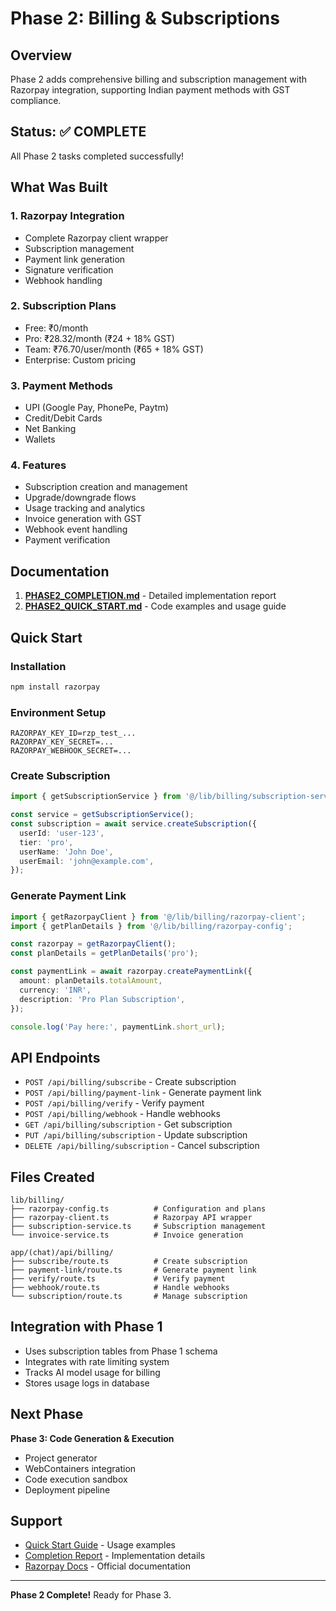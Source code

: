 # Phase 2: Billing & Subscriptions

## Overview
Phase 2 adds comprehensive billing and subscription management with Razorpay integration, supporting Indian payment methods with GST compliance.

## Status: ✅ COMPLETE

All Phase 2 tasks completed successfully!

## What Was Built

### 1. Razorpay Integration
- Complete Razorpay client wrapper
- Subscription management
- Payment link generation
- Signature verification
- Webhook handling

### 2. Subscription Plans
- Free: ₹0/month
- Pro: ₹28.32/month (₹24 + 18% GST)
- Team: ₹76.70/user/month (₹65 + 18% GST)
- Enterprise: Custom pricing

### 3. Payment Methods
- UPI (Google Pay, PhonePe, Paytm)
- Credit/Debit Cards
- Net Banking
- Wallets

### 4. Features
- Subscription creation and management
- Upgrade/downgrade flows
- Usage tracking and analytics
- Invoice generation with GST
- Webhook event handling
- Payment verification

## Documentation

1. **[PHASE2_COMPLETION.md](./PHASE2_COMPLETION.md)** - Detailed implementation report
2. **[PHASE2_QUICK_START.md](./PHASE2_QUICK_START.md)** - Code examples and usage guide

## Quick Start

### Installation

```bash
npm install razorpay
```

### Environment Setup

```env
RAZORPAY_KEY_ID=rzp_test_...
RAZORPAY_KEY_SECRET=...
RAZORPAY_WEBHOOK_SECRET=...
```

### Create Subscription

```typescript
import { getSubscriptionService } from '@/lib/billing/subscription-service';

const service = getSubscriptionService();
const subscription = await service.createSubscription({
  userId: 'user-123',
  tier: 'pro',
  userName: 'John Doe',
  userEmail: 'john@example.com',
});
```

### Generate Payment Link

```typescript
import { getRazorpayClient } from '@/lib/billing/razorpay-client';
import { getPlanDetails } from '@/lib/billing/razorpay-config';

const razorpay = getRazorpayClient();
const planDetails = getPlanDetails('pro');

const paymentLink = await razorpay.createPaymentLink({
  amount: planDetails.totalAmount,
  currency: 'INR',
  description: 'Pro Plan Subscription',
});

console.log('Pay here:', paymentLink.short_url);
```

## API Endpoints

- `POST /api/billing/subscribe` - Create subscription
- `POST /api/billing/payment-link` - Generate payment link
- `POST /api/billing/verify` - Verify payment
- `POST /api/billing/webhook` - Handle webhooks
- `GET /api/billing/subscription` - Get subscription
- `PUT /api/billing/subscription` - Update subscription
- `DELETE /api/billing/subscription` - Cancel subscription

## Files Created

```
lib/billing/
├── razorpay-config.ts          # Configuration and plans
├── razorpay-client.ts          # Razorpay API wrapper
├── subscription-service.ts     # Subscription management
└── invoice-service.ts          # Invoice generation

app/(chat)/api/billing/
├── subscribe/route.ts          # Create subscription
├── payment-link/route.ts       # Generate payment link
├── verify/route.ts             # Verify payment
├── webhook/route.ts            # Handle webhooks
└── subscription/route.ts       # Manage subscription
```

## Integration with Phase 1

- Uses subscription tables from Phase 1 schema
- Integrates with rate limiting system
- Tracks AI model usage for billing
- Stores usage logs in database

## Next Phase

**Phase 3: Code Generation & Execution**
- Project generator
- WebContainers integration
- Code execution sandbox
- Deployment pipeline

## Support

- [Quick Start Guide](./PHASE2_QUICK_START.md) - Usage examples
- [Completion Report](./PHASE2_COMPLETION.md) - Implementation details
- [Razorpay Docs](https://razorpay.com/docs/) - Official documentation

---

**Phase 2 Complete!** Ready for Phase 3.
